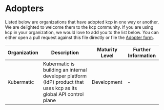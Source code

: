 # Adopters

Listed below are organizations that have adopted kcp in one way or another. We are delighted to welcome them to the kcp community. If you are using kcp in your organization, we would love to add you to the list below. You can either open a pull request against this file directly or file the [Adopter form](https://github.com/kcp-dev/kcp/issues/new?assignees=&labels=kind%2Fdocumentation&projects=&template=adopters.yaml&title=adopter%3A+COMPANY_NAME).


| Organization  | Description | Maturity Level | Further Information |
| ------------- | ------------- | --- | --- |
| Kubermatic    | Kubermatic is building an internal developer platform (IdP) product that uses kcp as its global API control plane  | Development | - |

